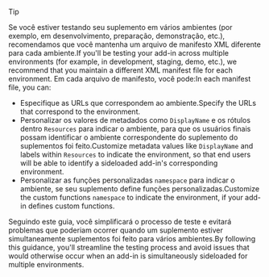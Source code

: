> [!TIP]
> <span data-ttu-id="1af17-101">Se você estiver testando seu suplemento em vários ambientes (por exemplo, em desenvolvimento, preparação, demonstração, etc.), recomendamos que você mantenha um arquivo de manifesto XML diferente para cada ambiente.</span><span class="sxs-lookup"><span data-stu-id="1af17-101">If you'll be testing your add-in across multiple environments (for example, in development, staging, demo, etc.), we recommend that you maintain a different XML manifest file for each environment.</span></span> <span data-ttu-id="1af17-102">Em cada arquivo de manifesto, você pode:</span><span class="sxs-lookup"><span data-stu-id="1af17-102">In each manifest file, you can:</span></span>
> - <span data-ttu-id="1af17-103">Especifique as URLs que correspondem ao ambiente.</span><span class="sxs-lookup"><span data-stu-id="1af17-103">Specify the URLs that correspond to the environment.</span></span>
> - <span data-ttu-id="1af17-104">Personalizar os valores de metadados como `DisplayName` e os rótulos dentro `Resources` para indicar o ambiente, para que os usuários finais possam identificar o ambiente correspondente do suplemento do suplementos foi feito.</span><span class="sxs-lookup"><span data-stu-id="1af17-104">Customize metadata values like `DisplayName` and labels within `Resources` to indicate the environment, so that end users will be able to identify a sideloaded add-in's corresponding environment.</span></span> 
> - <span data-ttu-id="1af17-105">Personalizar as funções personalizadas `namespace` para indicar o ambiente, se seu suplemento define funções personalizadas.</span><span class="sxs-lookup"><span data-stu-id="1af17-105">Customize the custom functions `namespace` to indicate the environment, if your add-in defines custom functions.</span></span>
> 
> <span data-ttu-id="1af17-106">Seguindo este guia, você simplificará o processo de teste e evitará problemas que poderiam ocorrer quando um suplemento estiver simultaneamente suplementos foi feito para vários ambientes.</span><span class="sxs-lookup"><span data-stu-id="1af17-106">By following this guidance, you'll streamline the testing process and avoid issues that would otherwise occur when an add-in is simultaneously sideloaded for multiple environments.</span></span>